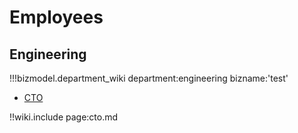 # Employees


## 

## Engineering

!!!bizmodel.department_wiki department:engineering bizname:'test' 

- [CTO](bizmodel_example:cto.md)

!!wiki.include page:cto.md